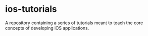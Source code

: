 # ios-tutorials

A repository containing a series of tutorials meant to teach the core concepts of developing iOS 
applications. 

